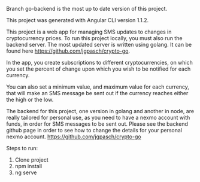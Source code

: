 Branch go-backend is the most up to date version of this project.

This project was generated with Angular CLI version 1.1.2.

This project is a web app for managing SMS updates to changes in cryptocurrency prices. To run this project locally, you must also run the backend server. The most updated server is written using golang. It can be found here https://github.com/jgpasch/crypto-go.

In the app, you create subscriptions to different cryptocurrencies, on which you set the percent of change upon which you wish to be notified for each currency.

You can also set a minimum value, and maximum value for each currency, that will make an SMS message be sent out if the currency reaches either the high or the low.

The backend for this project, one version in golang and another in node, are really tailored for personal use, as you need to have a nexmo account with funds, in order for SMS messages to be sent out. Please see the backend github page in order to see how to change the details for your personal nexmo account. https://github.com/jgpasch/crypto-go

Steps to run:

1. Clone project
2. npm install
3. ng serve